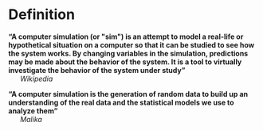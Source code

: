 # Definition

**“A computer simulation (or "sim") is an attempt to model a real-life or hypothetical situation on a computer so that it can be studied to see how the system works. By changing variables in the simulation, predictions may be made about the behavior of the system. It is a tool to virtually investigate the behavior of the system under study”**  
&nbsp;&nbsp;&nbsp;&nbsp;&nbsp;&nbsp;*Wikipedia*
    

**“A computer simulation is the generation of random data to build up an understanding of the real data and the statistical models we use to analyze them”**  
&nbsp;&nbsp;&nbsp;&nbsp;&nbsp;&nbsp;*Malika*
